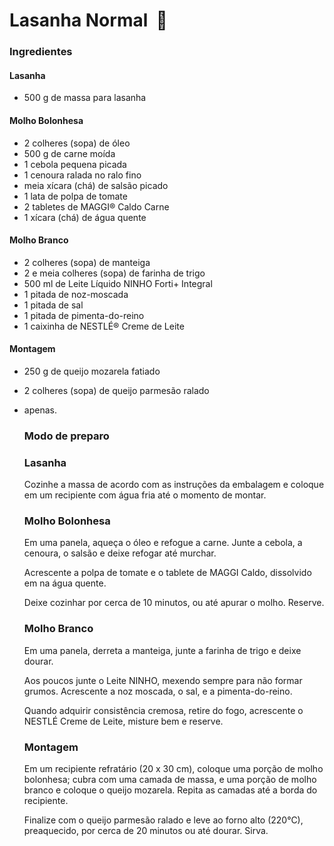 # Lasanha Normal ​ :bear: #

### Ingredientes

#### Lasanha

- 500 g de massa para lasanha

#### Molho Bolonhesa

- 2 colheres (sopa) de óleo
- 500 g de carne moída
- 1 cebola pequena picada
- 1 cenoura ralada no ralo fino
- meia xícara (chá) de salsão picado
- 1 lata de polpa de tomate
- 2 tabletes de MAGGI® Caldo Carne
- 1 xícara (chá) de água quente

#### Molho Branco

- 2 colheres (sopa) de manteiga
- 2 e meia colheres (sopa) de farinha de trigo
- 500 ml de Leite Líquido NINHO Forti+ Integral
- 1 pitada de noz-moscada
- 1 pitada de sal
- 1 pitada de pimenta-do-reino
- 1 caixinha de NESTLÉ® Creme de Leite

#### Montagem

- 250 g de queijo mozarela fatiado

- 2 colheres (sopa) de queijo parmesão ralado

- apenas. 

  ### Modo de preparo

  ### Lasanha

  Cozinhe a massa de acordo com as instruções da embalagem e coloque em um recipiente com água fria até o momento de montar.

  ### Molho Bolonhesa

  Em uma panela, aqueça o óleo e refogue a carne. Junte a cebola, a cenoura, o salsão e deixe refogar até murchar.

  Acrescente a polpa de tomate e o tablete de MAGGI Caldo, dissolvido em na água quente.

  Deixe cozinhar por cerca de 10 minutos, ou até apurar o molho. Reserve.

  ### Molho Branco

  Em uma panela, derreta a manteiga, junte a farinha de trigo e deixe dourar.

  Aos poucos junte o Leite NINHO, mexendo sempre para não formar grumos. Acrescente a noz moscada, o sal, e a pimenta-do-reino.

  Quando adquirir consistência cremosa, retire do fogo, acrescente o NESTLÉ Creme de Leite, misture bem e reserve.

  ### Montagem

  Em um recipiente refratário (20 x 30 cm), coloque uma porção de molho bolonhesa; cubra com uma camada de massa, e uma porção de molho branco e coloque o queijo mozarela. Repita as camadas até a borda do recipiente.

  Finalize com o queijo parmesão ralado e leve ao forno alto (220°C), preaquecido, por cerca de 20 minutos ou até dourar. Sirva.

